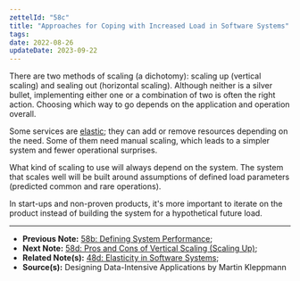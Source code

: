 ```yaml
---
zettelId: "58c"
title: "Approaches for Coping with Increased Load in Software Systems"
tags:
date: 2022-08-26
updateDate: 2023-09-22
---
```


There are two methods of scaling (a dichotomy): scaling up (vertical scaling) and sealing out (horizontal scaling). Although neither is a silver bullet, implementing either one or a combination of two is often the right action. Choosing which way to go depends on the application and operation overall.

Some services are [elastic](/notes/48d/); they can add or remove resources depending on the need. Some of them need manual scaling, which leads to a simpler system and fewer operational surprises.

What kind of scaling to use will always depend on the system. The system that scales well will be built around assumptions of defined load parameters (predicted common and rare operations).

In start-ups and non-proven products, it's more important to iterate on the product instead of building the system for a hypothetical future load.

---

- **Previous Note:** [58b: Defining System Performance](/notes/58b/);
- **Next Note:** [58d: Pros and Cons of Vertical Scaling (Scaling Up)](/notes/58d/);
- **Related Note(s):** [48d: Elasticity in Software Systems](/notes/48d/);
- **Source(s):** Designing Data-Intensive Applications by Martin Kleppmann
